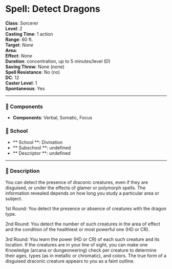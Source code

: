 
# Spell: Detect Dragons
**Class**: Sorcerer  
**Level**: 2  
**Casting Time**: 1 action  
**Range**: 60 ft.  
**Target**: _None_  
**Area**:   
**Effect**: _None_  
**Duration**: concentration, up to 5 minutes/level (D)  
**Saving Throw**: None (none)  
**Spell Resistance**: No (no)  
**DC**: 12  
**Caster Level**: 1  
**Spontaneous**: Yes

---

### 🔮 Components
- **Components**: Verbal, Somatic, Focus

### 🏫 School
- ** School **: Divination
- ** Subschool **: undefined
- ** Descriptor **: undefined
---

### 📜 Description
You can detect the presence of draconic creatures, even if they are disguised, or under the effects of glamer or polymorph spells. The information revealed depends on how long you study a particular area or subject.

1st Round: You detect the presence or absence of creatures with the dragon type.

2nd Round: You detect the number of such creatures in the area of effect and the condition of the healthiest or most powerful one (HD or CR).

3rd Round: You learn the power (HD or CR) of each such creature and its location. If the creatures are in your line of sight, you can make one Knowledge (arcana or dungeoneering) check per creature to determine their ages, types (as in metallic or chromatic), and colors. The true form of a disguised draconic creature appears to you as a faint outline.
